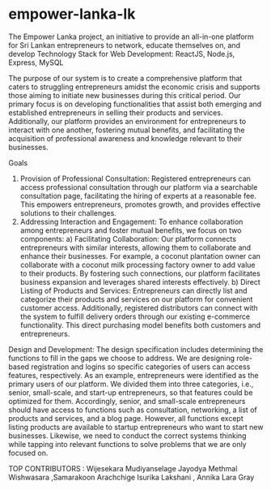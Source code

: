 # empower-lanka-lk
The Empower Lanka project, an initiative to provide an all-in-one platform for Sri Lankan entrepreneurs to network, educate themselves on, and develop Technology Stack for Web Development: ReactJS, Node.js, Express, MySQL

The purpose of our system is to create a comprehensive platform that caters to struggling entrepreneurs amidst the economic crisis and supports those aiming to initiate new businesses during this critical period. Our primary focus is on developing functionalities that assist both emerging and established entrepreneurs in selling their products and services. Additionally, our platform provides an environment for entrepreneurs to interact with one another, fostering mutual benefits, and facilitating the acquisition of professional awareness and knowledge relevant to their businesses.

Goals
1. Provision of Professional Consultation:
Registered entrepreneurs can access professional consultation through our platform via a searchable consultation page, facilitating the hiring of experts at a reasonable fee. This empowers entrepreneurs, promotes growth, and provides effective solutions to their challenges.
2. Addressing Interaction and Engagement:
To enhance collaboration among entrepreneurs and foster mutual benefits, we focus on two components:
a) Facilitating Collaboration:
Our platform connects entrepreneurs with similar interests, allowing them to collaborate and enhance their businesses. For example, a coconut plantation owner can collaborate with a coconut milk processing factory owner to add value to their products. By fostering such connections, our platform facilitates business expansion and leverages shared interests effectively.
b) Direct Listing of Products and Services:
Entrepreneurs can directly list and categorize their products and services on our platform for convenient customer access. Additionally, registered distributors can connect with the system to fulfill delivery orders through our existing e-commerce functionality. This direct purchasing model benefits both customers and entrepreneurs.

Design and Development:
The design specification includes determining the functions to fill in the gaps we choose to address. We are designing role-based registration and logins so specific categories of users can access features, respectively.
As an example, entrepreneurs were identified as the primary users of our platform. We divided them into three categories, i.e., senior, small-scale, and start-up entrepreneurs, so that features could be optimized for them.
Accordingly, senior, and small-scale entrepreneurs should have access to functions such as consultation, networking, a list of products and services, and a blog page. However, all functions except listing products are available to startup entrepreneurs who want to start new businesses. Likewise, we need to conduct the correct systems thinking while tapping into relevant functions to solve problems that we are only focused on.

TOP CONTRIBUTORS : Wijesekara Mudiyanselage Jayodya Methmal Wishwasara  ,Samarakoon Arachchige Isurika Lakshani , Annika Lara Gray 
